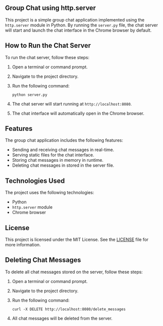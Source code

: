 ## Group Chat using http.server

This project is a simple group chat application implemented using the `http.server` module in Python. By running the `server.py` file, the chat server will start and launch the chat interface in the Chrome browser by default.

## How to Run the Chat Server

To run the chat server, follow these steps:

1. Open a terminal or command prompt.
2. Navigate to the project directory.
3. Run the following command:

   ```shell
   python server.py
   ```

4. The chat server will start running at `http://localhost:8080`.
5. The chat interface will automatically open in the Chrome browser.

## Features

The group chat application includes the following features:

- Sending and receiving chat messages in real-time.
- Serving static files for the chat interface.
- Storing chat messages in memory in runtime.
- Deleting chat messages in stored in the server file.

## Technologies Used

The project uses the following technologies:

- Python
- `http.server` module
- Chrome browser

## License

This project is licensed under the MIT License. See the [LICENSE](LICENSE) file for more information.

## Deleting Chat Messages

To delete all chat messages stored on the server, follow these steps:

1. Open a terminal or command prompt.
2. Navigate to the project directory.
3. Run the following command:

   ```shell
   curl -X DELETE http://localhost:8080/delete_messages
   ```

4. All chat messages will be deleted from the server.

